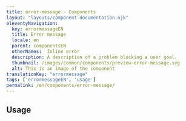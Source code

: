 ```yaml
---
title: error-message - Components
layout: "layouts/component-documentation.njk"
eleventyNavigation:
  key: errormessageEN
  title: Error message
  locale: en
  parent: componentsEN
  otherNames:  Inline error
  description: A description of a problem blocking a user goal.
  thumbnail: /images/common/components/preview-error-message.svg
  alt: This is an image of the component
translationKey: "errormessage"
tags: ['errormessageEN', 'usage']
permalink: /en/components/error-message/
---
```


## Usage